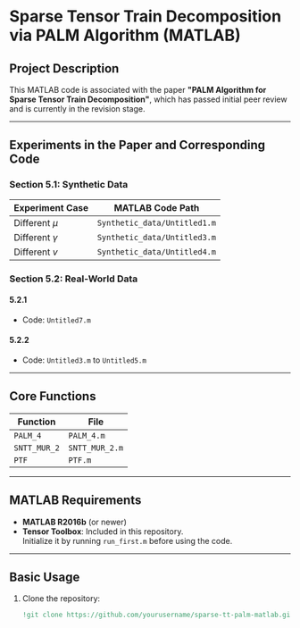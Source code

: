 # Sparse Tensor Train Decomposition via PALM Algorithm (MATLAB)

## Project Description
This MATLAB code is associated with the paper **"PALM Algorithm for Sparse Tensor Train Decomposition"**, which has passed initial peer review and is currently in the revision stage.

---

## Experiments in the Paper and Corresponding Code
### Section 5.1: Synthetic Data
| Experiment Case | MATLAB Code Path               |
|-----------------|--------------------------------|
| Different $\mu$ | `Synthetic_data/Untitled1.m`   |
| Different $\gamma$ | `Synthetic_data/Untitled3.m` |
| Different $v$   | `Synthetic_data/Untitled4.m`   |

### Section 5.2: Real-World Data
#### 5.2.1
- Code: `Untitled7.m`

#### 5.2.2
- Code: `Untitled3.m` to `Untitled5.m`

---

## Core Functions
| Function    | File         |
|-------------|--------------|
| `PALM_4`    | `PALM_4.m`   |
| `SNTT_MUR_2` | `SNTT_MUR_2.m` |
| `PTF`       | `PTF.m`      |

---

## MATLAB Requirements
- **MATLAB R2016b** (or newer)
- **Tensor Toolbox**: Included in this repository.  
  Initialize it by running `run_first.m` before using the code.

---

## Basic Usage
1. Clone the repository:
   ```matlab
   !git clone https://github.com/yourusername/sparse-tt-palm-matlab.git
